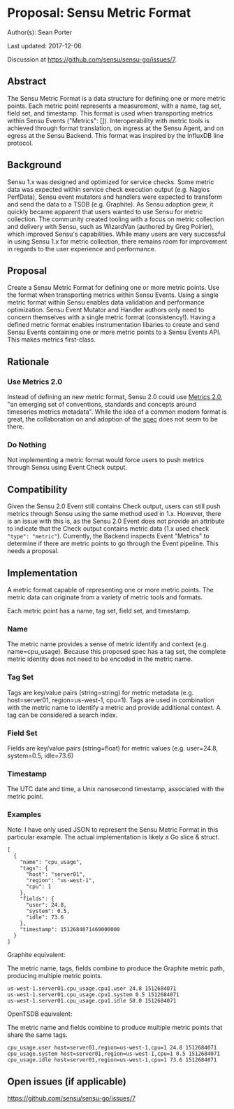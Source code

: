 # Proposal: Sensu Metric Format

Author(s): Sean Porter

Last updated: 2017-12-06

Discussion at https://github.com/sensu/sensu-go/issues/7.

## Abstract

The Sensu Metric Format is a data structure for defining one or more metric points. Each metric point represents a measurement, with a name, tag set, field set, and timestamp. This format is used when transporting metrics within Sensu Events ("Metrics": []). Interoperability with metric tools is achieved through format translation, on ingress at the Sensu Agent, and on egress at the Sensu Backend. This format was inspired by the InfluxDB line protocol.

## Background

Sensu 1.x was designed and optimized for service checks. Some metric data was expected within service check execution output (e.g. Nagios PerfData), Sensu event mutators and handlers were expected to transform and send the data to a TSDB (e.g. Graphite). As Sensu adoption grew, it quickly became apparent that users wanted to use Sensu for metric collection. The community created tooling with a focus on metric collection and delivery with Sensu, such as WizardVan (authored by Greg Poirier), which improved Sensu's capabilities. While many users are very successful in using Sensu 1.x for metric collection, there remains room for improvement in regards to the user experience and performance.

## Proposal

Create a Sensu Metric Format for defining one or more metric points. Use the format when transporting metrics within Sensu Events. Using a single metric format within Sensu enables data validation and performance optimization. Sensu Event Mutator and Handler authors only need to concern themselves with a single metric format (consistency!). Having a defined metric format enables instrumentation libaries to create and send Sensu Events containing one or more metric points to a Sensu Events API. This makes metrics first-class.

## Rationale

### Use Metrics 2.0

Instead of defining an new metric format, Sensu 2.0 could use [Metrics 2.0](http://metrics20.org/), "an emerging set of conventions, standards and concepts around timeseries metrics metadata". While the idea of a common modern format is great, the collaboration on and adoption of the [spec](http://metrics20.org/spec/) does not seem to be there.

### Do Nothing

Not implementing a metric format would force users to push metrics through Sensu using Event Check output.

## Compatibility

Given the Sensu 2.0 Event still contains Check output, users can still push metrics through Sensu using the same method used in 1.x. However, there is an issue with this is, as the Sensu 2.0 Event does not provide an attribute to indicate that the Check output contains metric data (1.x used check `"type": "metric"`). Currently, the Backend inspects Event "Metrics" to determine if there are metric points to go through the Event pipeline. This needs a proposal.

## Implementation

A metric format capable of representing one or more metric points. The metric data can originate from a variety of metric tools and formats.

Each metric point has a name, tag set, field set, and timestamp.

### Name

The metric name provides a sense of metric identify and context (e.g. name=cpu_usage). Because this proposed spec has a tag set, the complete metric identity does not need to be encoded in the metric name.

### Tag Set

Tags are key/value pairs (string=string) for metric metadata (e.g. host=server01, region=us-west-1, cpu=1). Tags are used in combination with the metric name to identify a metric and provide additional context. A tag can be considered a search index.

### Field Set

Fields are key/value pairs (string=float) for metric values (e.g. user=24.8, system=0.5, idle=73.6)

### Timestamp

The UTC date and time, a Unix nanosecond timestamp, associated with the metric point.

### Examples

Note: I have only used JSON to represent the Sensu Metric Format in this particular example. The actual implementation is likely a Go slice & struct.

```
[
  {
    "name": "cpu_usage",
    "tags": {
      "host": "server01",
      "region": "us-west-1",
      "cpu": 1
    },
    "fields": {
      "user": 24.8,
      "system": 0.5,
      "idle": 73.6
    },
    "timestamp": 1512684071469000000
  }
]
```

Graphite equivalent:

The metric name, tags, fields combine to produce the Graphite metric path, producing multiple metric points.

```
us-west-1.server01.cpu_usage.cpu1.user 24.8 1512684071
us-west-1.server01.cpu_usage.cpu1.system 0.5 1512684071
us-west-1.server01.cpu_usage.cpu1.idle 58.0 1512684071
```

OpenTSDB equivalent:

The metric name and fields combine to produce multiple metric points that share the same tags.

```
cpu_usage.user host=server01,region=us-west-1,cpu=1 24.8 1512684071
cpu_usage.system host=server01,region=us-west-1,cpu=1 0.5 1512684071
cpu_usage.idle host=server01,region=us-west-1,cpu=1 73.6 1512684071
```

## Open issues (if applicable)

https://github.com/sensu/sensu-go/issues/7

